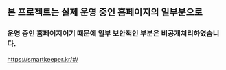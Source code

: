 ## 본 프로젝트는 실제 운영 중인 홈페이지의 일부분으로
### 운영 중인 홈페이지이기 때문에 일부 보안적인 부분은 비공개처리하였습니다.
https://smartkeeper.kr/#/

